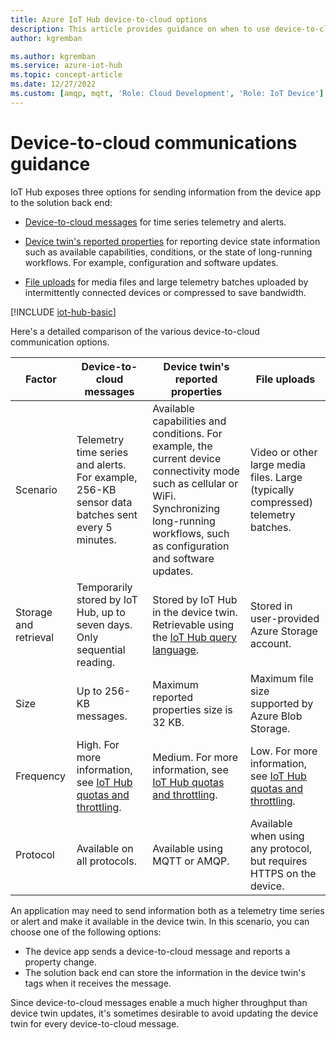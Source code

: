 ```yaml
---
title: Azure IoT Hub device-to-cloud options
description: This article provides guidance on when to use device-to-cloud messages, reported properties, or file upload for cloud-to-device communications. 
author: kgremban

ms.author: kgremban
ms.service: azure-iot-hub
ms.topic: concept-article
ms.date: 12/27/2022
ms.custom: [amqp, mqtt, 'Role: Cloud Development', 'Role: IoT Device']
---
```


# Device-to-cloud communications guidance

IoT Hub exposes three options for sending information from the device app to the solution back end:

* [Device-to-cloud messages](iot-hub-devguide-messages-d2c.md) for time series telemetry and alerts.

* [Device twin's reported properties](iot-hub-devguide-device-twins.md) for reporting device state information such as available capabilities, conditions, or the state of long-running workflows. For example, configuration and software updates.

* [File uploads](iot-hub-devguide-file-upload.md) for media files and large telemetry batches uploaded by intermittently connected devices or compressed to save bandwidth.

[!INCLUDE [iot-hub-basic](../../includes/iot-hub-basic-partial.md)]

Here's a detailed comparison of the various device-to-cloud communication options.

| Factor | Device-to-cloud messages | Device twin's reported properties | File uploads |
| ---- | ------- | ---------- | ---- |
| Scenario | Telemetry time series and alerts. For example, 256-KB sensor data batches sent every 5 minutes. | Available capabilities and conditions. For example, the current device connectivity mode such as cellular or WiFi. Synchronizing long-running workflows, such as configuration and software updates. | Video or other large media files. Large (typically compressed) telemetry batches. |
| Storage and retrieval | Temporarily stored by IoT Hub, up to seven days. Only sequential reading. | Stored by IoT Hub in the device twin. Retrievable using the [IoT Hub query language](iot-hub-devguide-query-language.md). | Stored in user-provided Azure Storage account. |
| Size | Up to 256-KB messages. | Maximum reported properties size is 32 KB. | Maximum file size supported by Azure Blob Storage. |
| Frequency | High. For more information, see [IoT Hub quotas and throttling](iot-hub-devguide-quotas-throttling.md). | Medium. For more information, see [IoT Hub quotas and throttling](iot-hub-devguide-quotas-throttling.md). | Low. For more information, see [IoT Hub quotas and throttling](iot-hub-devguide-quotas-throttling.md). |
| Protocol | Available on all protocols. | Available using MQTT or AMQP. | Available when using any protocol, but requires HTTPS on the device. |

An application may need to send information both as a telemetry time series or alert and make it available in the device twin. In this scenario, you can choose one of the following options:

* The device app sends a device-to-cloud message and reports a property change.
* The solution back end can store the information in the device twin's tags when it receives the message.

Since device-to-cloud messages enable a much higher throughput than device twin updates, it's sometimes desirable to avoid updating the device twin for every device-to-cloud message.
